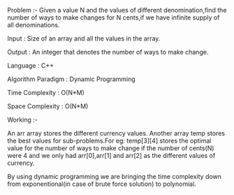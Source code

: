 Problem :-
Given a value N and the values of different denomination,find the number of ways to make changes for N cents,if we have infinite supply of all denominations.

Input : Size of an array and all the values in the array.

Output : An integer that denotes the  number of ways to make change.

Language : C++

Algorithm Paradigm : Dynamic Programming

Time Complexity : O(N*M)

Space Complexity : O(N*M)

Working :-

An arr array stores the different currency values.
Another array temp stores the best values for sub-problems.For eg: temp[3][4] stores the optimal value for the number of ways
to make change if the number of cents(N) were 4 and we only had arr[0],arr[1] and arr[2] as the different values of currency.

By using dynamic programming we are bringing the time complexity down from exponentional(in case of brute force solution)
to polynomial.